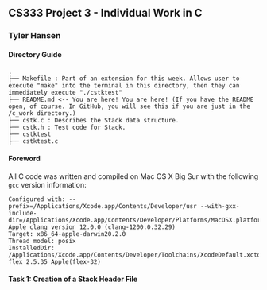 ## CS333 Project 3 - Individual Work in C

### Tyler Hansen

#### Directory Guide

```
.
├── Makefile : Part of an extension for this week. Allows user to execute "make" into the terminal in this directory, then they can immediately execute "./cstktest"
├── README.md <-- You are here! You are here! (If you have the README open, of course. In GitHub, you will see this if you are just in the /c_work directory.)
├── cstk.c : Describes the Stack data structure.
├── cstk.h : Test code for Stack.
├── cstktest
├── cstktest.c
```

#### Foreword

All C code was written and compiled on Mac OS X Big Sur with the following `gcc` version information:

```
Configured with: --prefix=/Applications/Xcode.app/Contents/Developer/usr --with-gxx-include-dir=/Applications/Xcode.app/Contents/Developer/Platforms/MacOSX.platform/Developer/SDKs/MacOSX.sdk/usr/include/c++/4.2.1
Apple clang version 12.0.0 (clang-1200.0.32.29)
Target: x86_64-apple-darwin20.2.0
Thread model: posix
InstalledDir: /Applications/Xcode.app/Contents/Developer/Toolchains/XcodeDefault.xctoolchain/usr/bin
flex 2.5.35 Apple(flex-32)
```

#### Task 1: Creation of a Stack Header File
